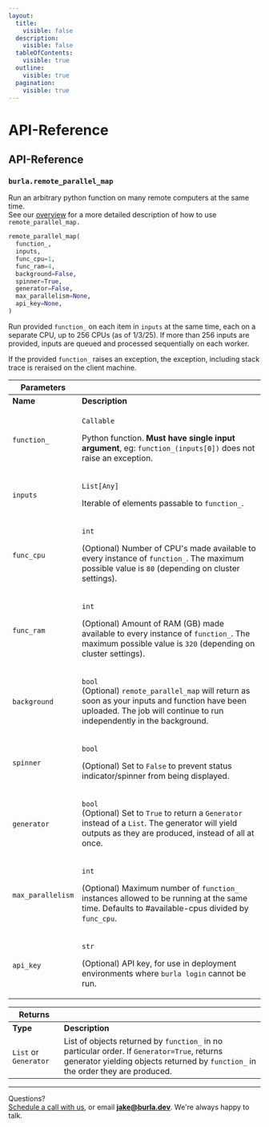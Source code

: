 ```yaml
---
layout:
  title:
    visible: false
  description:
    visible: false
  tableOfContents:
    visible: true
  outline:
    visible: true
  pagination:
    visible: true
---
```


# API-Reference

## API-Reference

### `burla.remote_parallel_map`

Run an arbitrary python function on many remote computers at the same time.\
See our [overview](overview.md) for a more detailed description of how to use `remote_parallel_map.`

```python
remote_parallel_map(
  function_,
  inputs,
  func_cpu=1,
  func_ram=4,
  background=False,
  spinner=True,
  generator=False,
  max_parallelism=None,
  api_key=None,
)
```

Run provided `function_` on each item in `inputs` at the same time, each on a separate CPU, up to 256 CPUs (as of 1/3/25). If more than 256 inputs are provided, inputs are queued and processed sequentially on each worker.

If the provided `function_` raises an exception, the exception, including stack trace is reraised on the client machine.

| **Parameters**    |                                                                                                                                                                                                                   |
| ----------------- | ----------------------------------------------------------------------------------------------------------------------------------------------------------------------------------------------------------------- |
| **Name**          | **Description**                                                                                                                                                                                                   |
| `function_`       | <p><code>Callable</code></p><p>Python function. <strong>Must have single input argument</strong>, eg: <code>function_(inputs[0])</code> does not raise an exception.</p>                                          |
| `inputs`          | <p><code>List[Any]</code></p><p>Iterable of elements passable to <code>function_</code>.</p>                                                                                                                      |
| `func_cpu`        | <p><code>int</code></p><p>(Optional) Number of CPU's made available to every instance of <code>function_</code>. The maximum possible value is <code>80</code> (depending on cluster settings).</p>               |
| `func_ram`        | <p><code>int</code></p><p>(Optional) Amount of RAM (GB) made available to every instance of <code>function_</code>. The maximum possible value is <code>320</code> (depending on cluster settings).</p>           |
| `background`      | <p><code>bool</code><br>(Optional) <code>remote_parallel_map</code> will return as soon as your inputs and function have been uploaded. The job will continue to run independently in the background.</p>         |
| `spinner`         | <p><code>bool</code></p><p>(Optional) Set to <code>False</code> to prevent status indicator/spinner from being displayed.</p>                                                                                     |
| `generator`       | <p><code>bool</code><br>(Optional) Set to <code>True</code> to return a <code>Generator</code> instead of a <code>List</code>. The generator will yield outputs as they are produced, instead of all at once.</p> |
| `max_parallelism` | <p><code>int</code></p><p>(Optional) Maximum number of <code>function_</code> instances allowed to be running at the same time. Defaults to #available-cpus divided by <code>func_cpu</code>.</p>                 |
| `api_key`         | <p><code>str</code></p><p>(Optional) API key, for use in deployment environments where <code>burla login</code> cannot be run.</p>                                                                                |



| **Returns**           |                                                                                                                                                                                 |
| --------------------- | ------------------------------------------------------------------------------------------------------------------------------------------------------------------------------- |
| **Type**              | **Description**                                                                                                                                                                 |
| `List` or `Generator` | List of objects returned by `function_` in no particular order. If `Generator=True`, returns generator yielding objects returned by `function_` in the order they are produced. |







***

Questions?\
[Schedule a call with us](https://cal.com/jakez/burla/), or email **jake@burla.dev**. We're always happy to talk.
